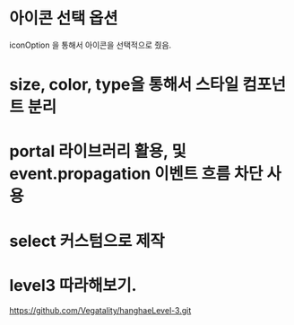 # 아이콘 선택 옵션

iconOption 을 통해서 아이콘을 선택적으로 줬음.

# size, color, type을 통해서 스타일 컴포넌트 분리

# portal 라이브러리 활용, 및 event.propagation 이벤트 흐름 차단 사용

# select 커스텀으로 제작

# level3 따라해보기.
https://github.com/Vegatality/hanghaeLevel-3.git
